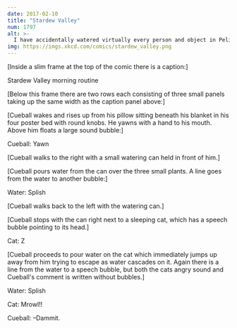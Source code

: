 ```yaml
---
date: 2017-02-10
title: "Stardew Valley"
num: 1797
alt: >-
  I have accidentally watered virtually every person and object in Pelican Town.
img: https://imgs.xkcd.com/comics/stardew_valley.png
---
```

[Inside a slim frame at the top of the comic there is a caption:]

Stardew Valley morning routine

[Below this frame there are two rows each consisting of three small panels taking up the same width as the caption panel above:]

[Cueball wakes and rises up from his pillow sitting beneath his blanket in his four poster bed with round knobs. He yawns with a hand to his mouth. Above him floats a large sound bubble:]

Cueball: Yawn

[Cueball walks to the right with a small watering can held in front of him.]

[Cueball pours water from the can over the three small plants. A line goes from the water to another bubble:]

Water: Splish

[Cueball walks back to the left with the watering can.]

[Cueball stops with the can right next to a sleeping cat, which has a speech bubble pointing to its head.]

Cat: Z

[Cueball proceeds to pour water on the cat which immediately jumps up away from him trying to escape as water cascades on it. Again there is a line from the water to a speech bubble, but both the cats angry sound and Cueball's comment is written without bubbles.]

Water: Splish

Cat: Mrowl!!

Cueball: –Dammit.